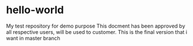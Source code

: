 # hello-world
My test repository for demo purpose
This docment has been approved by all respective users, will be used to customer.
This is the final version that i want in master branch
